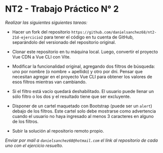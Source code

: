 # NT2 - Trabajo Práctico N° 2

*Realizar las siguientes siguientes tareas:*

* Hacer un fork del repositorio `https://github.com/danielsanchez68/nt2-21d-ejercicio2` para tener el código en tu cuenta de GitHub, separándolo del versionado del repositorio original.

* Clonar este repositorio en tu máquina local. Luego, convertir el proyecto Vue CDN a Vue CLI con Vite.

* Modificar la funcionalidad original, agregando dos filtros de búsqueda: uno por nombre (o nombre + apellido) y otro por dni. Pensar que necesitan agregar en el proyecto Vue CLI para obtener los valores de esos filtros mientras van cambiando.

* Si el filtro está vacío quedará deshabilitado. El usuario puede llenar un sólo filtro o los dos y el resultado tiene que ser excluyente.

* Disponer de un cartel maquetado con Bootstrap (puede ser un `alert`) debajo de los filtros. Este cartel solo debe mostrarse como advertencia cuando el usuario no haya ingresado al menos 3 caracteres en alguno de los filtros.

* Subir la solución al repositorio remoto propio.

*Enviar por mail a `danielsanchez68@hotmail.com` el link al repositorio de cada uno con el ejercicio resuelto.*
